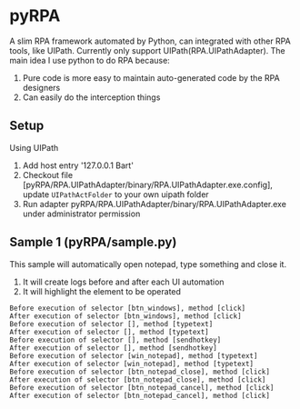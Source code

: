 # pyRPA
A slim RPA framework automated by Python, can integrated with other RPA tools, like UIPath. Currently only support UIPath(RPA.UIPathAdapter). 
The main idea I use python to do RPA because:
1. Pure code is more easy to maintain auto-generated code by the RPA designers
2. Can easily do the interception things

## Setup
Using UIPath
1. Add host entry '127.0.0.1 Bart'
2. Checkout file [pyRPA/RPA.UIPathAdapter/binary/RPA.UIPathAdapter.exe.config], update `UIPathActFolder` to your own uipath folder
3. Run adapter pyRPA/RPA.UIPathAdapter/binary/RPA.UIPathAdapter.exe under administrator permission 

## Sample 1 (pyRPA/sample.py)

This sample will automatically open notepad, type something and close it. 
1. It will create logs before and after each UI automation
2. It will highlight the element to be operated

```code
Before execution of selector [btn_windows], method [click]
After execution of selector [btn_windows], method [click]
Before execution of selector [], method [typetext]
After execution of selector [], method [typetext]
Before execution of selector [], method [sendhotkey]
After execution of selector [], method [sendhotkey]
Before execution of selector [win_notepad], method [typetext]
After execution of selector [win_notepad], method [typetext]
Before execution of selector [btn_notepad_close], method [click]
After execution of selector [btn_notepad_close], method [click]
Before execution of selector [btn_notepad_cancel], method [click]
After execution of selector [btn_notepad_cancel], method [click]
```
